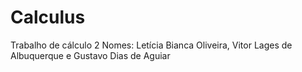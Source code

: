 # Calculus
Trabalho de cálculo 2
Nomes: Letícia Bianca Oliveira, Vitor Lages de Albuquerque e Gustavo Dias de Aguiar
